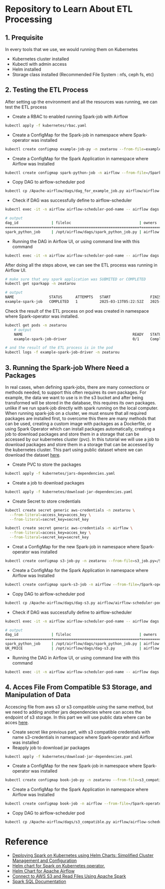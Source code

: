 # Repository to Learn About ETL Processing
## 1. Prequisite
In every tools that we use, we would running them on Kubernetes
- Kubernetes cluster installed
- Kubectl with admin access
- Helm installed
- Storage class installed (Recommended File System : nfs, ceph fs, etc)

## 2. Testing the ETL Process
After setting up the environment and all the resources was running, we can test the ETL process 
- Create a RBAC to enabled running Spark-job with Airflow
```bash
kubectl apply -f kubernetes/rbac.yaml
```

- Create a ConfigMap for the Spark-job in namespace where Spark-operator was installed
```bash
kubectl create configmap example-job-py -n zeatarou --from-file=example_job.py=/Spark-operator/spark-job/example_job.py
```

- Create a ConfigMap for the Spark Application in namespace where Airflow was Installed
```bash
kubectl create configmap spark-python-job -n airflow --from-file=/Spark-operator/applications/example-spark-job.yaml
```

- Copy DAG to airflow-scheduler pod
```bash
kubectl cp /Apache-airflow/dags/dag_for_example_job.py airflow/airflow-scheduler-pod-name:/opt/airflow/dags/
```

- Check if DAG was successfully define to airflow-scheduler
```bash
kubectl exec -it -n airflow airflow-scheduler-pod-name -- airflow dags list

# output
dag_id               | fileloc                               | owners  | is_paused
=====================+=======================================+=========+==========
spark_python_job     | /opt/airflow/dags/spark_python_job.py | airflow | None
```

- Running the DAG in Airflow UI, or using command line with this command
```bash
kubectl exec -it -n airflow airflow-scheduler-pod-name -- airflow dags trigger spark_python_job
```

After doing all the steps above, we can see the ETL process was running in Airflow UI.
```bash
# make sure that any spark application was SUBMITED or COMPLETED
kubectl get sparkapp -n zeatarou

# output
NAME                STATUS      ATTEMPTS   START                  FINISH                 AGE
example-spark-job   COMPLETED   1          2025-03-13T05:22:52Z   2025-03-13T05:23:25Z   5m
```
Check the result of the ETL process on pod was created in namespace where Spark-operator was installed.
```bash
kubectl get pods -n zeatarou
    # output
    NAME                                                  READY   STATUS      RESTARTS      AGE
    example-spark-job-driver                              0/1     Completed   0             5m

# and the result of the ETL process is in the pod
kubectl logs -f example-spark-job-driver -n zeatarou
```

## 3. Running the Spark-job Where Need a Packages
In real cases, when defining spark-jobs, there are many connections or methods needed, to support this often requires its own packages. For example, the data we want to use is in the s3 bucket and after being transformed will be stored in the database, this requires its own packages. unlike if we run spark-job directly with spark running on the local computer. When running spark-job on a cluster, we must ensure that all required packages are installed first, to overcome this there are many methods that can be used, creating a custom image with packages as a Dockerfile, or using Spark Operator which can install packages automatically, creating a job to download packages and store them in a storage that can be accessed by our kubernetes cluster (pvc). In this tutorial we will use a job to download packages and store them in a storage that can be accessed by the kubernetes cluster. This part using public dataset where we can download the dataset [here](https://www.kaggle.com/datasets/willianoliveiragibin/uk-property-price-data-1995-2023-04).

- Create PVC to store the packages
```bash
kubectl apply -f kubernetes/jars-dependencies.yaml
```

- Create a job to download packages
```bash
kubectl apply -f kubernetes/download-jar-dependencies.yaml
```

- Create Secret to store credentials
```bash
kubectl create secret generic aws-credentials -n zeatarou \
  --from-literal=access_key=acces_key \
  --from-literal=secret_key=secret_key

kubectl create secret generic aws-credentials -n airflow \
  --from-literal=access_key=acces_key \
  --from-literal=secret_key=secret_key
```

- Creat a ConfigMap for the new Spark-job in namespace where Spark-operator was installed
```bash
kubectl create configmap s3-job-py -n zeatarou --from-file=s3_job.py=/Spark-operator/spark-job/s3_job.py
```

- Create a ConfigMap for the Spark Application in namespace where Airflow was Installed
```bash
kubectl create configmap spark-s3-job -n airflow --from-file=/Spark-operator/applications/s3-spark-job.yaml
```

- Copy DAG to airflow-scheduler pod
```bash
kubectl cp /Apache-airflow/dags/dag-s3.py airflow/airflow-scheduler-pod-name:/opt/airflow/dags/
```

- Check if DAG was successfully define to airflow-scheduler
```bash
kubectl exec -it -n airflow airflow-scheduler-pod-name -- airflow dags list

# output
dag_id               | fileloc                               | owners  | is_paused
=====================+=======================================+=========+==========
spark_python_job     | /opt/airflow/dags/spark_python_job.py | airflow | None
UK_PRICE             | /opt/airflow/dags/dag-s3.py           | airflow | None
```

- Running the DAG in Airflow UI, or using command line with this command
```bash
kubectl exec -it -n airflow airflow-scheduler-pod-name -- airflow dags trigger UK_PRICE
```

## 4. Acces File From Compatible S3 Storage, and Manipulation of Data
Accescing file from aws s3 or s3 compatible using the same method, but we need to adding another jars dependencies where can acces the endpoint of s3 storage. In this part we will use public data where can be acces [here](https://www.kaggle.com/datasets/mohamedbakhet/amazon-books-reviews/data).

- Create secret like previous part, with s3 compatible credentials with name s3-credentials in namespace where Spark-operator and Airflow was installed
- Reapply job to download jar packages
```bash
kubectl apply -f kubernetes/download-jar-dependencies.yaml
```
- Create a ConfigMap for the new Spark-job in namespace where Spark-operator was installed
```bash
kubectl create configmap book-job-py -n zeatarou --from-file=s3_compatible.py=/Spark-operator/spark-job/s3_compatible.py
```
- Create a ConfigMap for the Spark Application in namespace where Airflow was Installed
```bash
kubectl create configmap book-job -n airflow --from-file=/Spark-operator/applications/s3_compatible.yaml
```
- Copy DAG to airflow-scheduler pod
```bash
kubectl cp /Apache-airflow/dags/s3_compatible.py airflow/airflow-scheduler-pod-name:/opt/airflow/dags/
```

# Reference
- [Deploying Spark on Kubernetes using Helm Charts: Simplified Cluster Management and Configuration](https://medium.com/@SaphE/deploying-apache-spark-on-kubernetes-using-helm-charts-simplified-cluster-management-and-ee5e4f2264fd)
- [Helm chart for Spark on Kubernetes operator.](https://github.com/kubeflow/spark-operator/tree/master/charts/spark-operator-chart)
- [Helm Chart for Apache Airflow](https://airflow.apache.org/docs/helm-chart/stable/index.html)
- [Connect to AWS S3 and Read Files Using Apache Spark](https://medium.com/@Shamimw/connect-to-aws-s3-and-read-files-using-apache-spark-186943a5169a)
- [Spark SQL Documentation](https://spark.apache.org/docs/latest/api/python/reference/pyspark.sql/index.html)